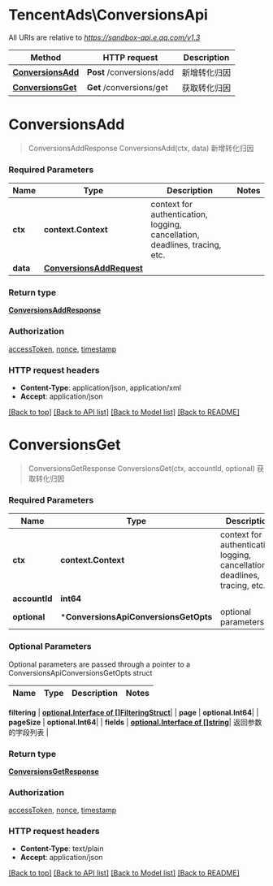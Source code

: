 # TencentAds\ConversionsApi

All URIs are relative to *https://sandbox-api.e.qq.com/v1.3*

Method | HTTP request | Description
------------- | ------------- | -------------
[**ConversionsAdd**](ConversionsApi.md#ConversionsAdd) | **Post** /conversions/add | 新增转化归因
[**ConversionsGet**](ConversionsApi.md#ConversionsGet) | **Get** /conversions/get | 获取转化归因


# **ConversionsAdd**
> ConversionsAddResponse ConversionsAdd(ctx, data)
新增转化归因

### Required Parameters

Name | Type | Description  | Notes
------------- | ------------- | ------------- | -------------
 **ctx** | **context.Context** | context for authentication, logging, cancellation, deadlines, tracing, etc.
  **data** | [**ConversionsAddRequest**](ConversionsAddRequest.md)|  | 

### Return type

[**ConversionsAddResponse**](ConversionsAddResponse.md)

### Authorization

[accessToken](../README.md#accessToken), [nonce](../README.md#nonce), [timestamp](../README.md#timestamp)

### HTTP request headers

 - **Content-Type**: application/json, application/xml
 - **Accept**: application/json

[[Back to top]](#) [[Back to API list]](../README.md#documentation-for-api-endpoints) [[Back to Model list]](../README.md#documentation-for-models) [[Back to README]](../README.md)

# **ConversionsGet**
> ConversionsGetResponse ConversionsGet(ctx, accountId, optional)
获取转化归因

### Required Parameters

Name | Type | Description  | Notes
------------- | ------------- | ------------- | -------------
 **ctx** | **context.Context** | context for authentication, logging, cancellation, deadlines, tracing, etc.
  **accountId** | **int64**|  | 
 **optional** | ***ConversionsApiConversionsGetOpts** | optional parameters | nil if no parameters

### Optional Parameters
Optional parameters are passed through a pointer to a ConversionsApiConversionsGetOpts struct

Name | Type | Description  | Notes
------------- | ------------- | ------------- | -------------

 **filtering** | [**optional.Interface of []FilteringStruct**](FilteringStruct.md)|  | 
 **page** | **optional.Int64**|  | 
 **pageSize** | **optional.Int64**|  | 
 **fields** | [**optional.Interface of []string**](string.md)| 返回参数的字段列表 | 

### Return type

[**ConversionsGetResponse**](ConversionsGetResponse.md)

### Authorization

[accessToken](../README.md#accessToken), [nonce](../README.md#nonce), [timestamp](../README.md#timestamp)

### HTTP request headers

 - **Content-Type**: text/plain
 - **Accept**: application/json

[[Back to top]](#) [[Back to API list]](../README.md#documentation-for-api-endpoints) [[Back to Model list]](../README.md#documentation-for-models) [[Back to README]](../README.md)


